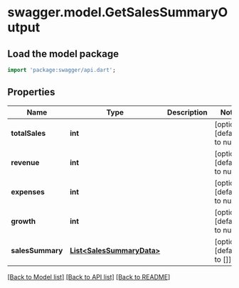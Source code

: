 # swagger.model.GetSalesSummaryOutput

## Load the model package
```dart
import 'package:swagger/api.dart';
```

## Properties
Name | Type | Description | Notes
------------ | ------------- | ------------- | -------------
**totalSales** | **int** |  | [optional] [default to null]
**revenue** | **int** |  | [optional] [default to null]
**expenses** | **int** |  | [optional] [default to null]
**growth** | **int** |  | [optional] [default to null]
**salesSummary** | [**List&lt;SalesSummaryData&gt;**](SalesSummaryData.md) |  | [optional] [default to []]

[[Back to Model list]](../README.md#documentation-for-models) [[Back to API list]](../README.md#documentation-for-api-endpoints) [[Back to README]](../README.md)


